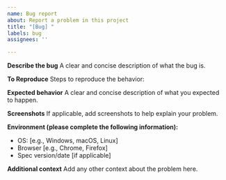 ```yaml
---
name: Bug report
about: Report a problem in this project
title: "[Bug] "
labels: bug
assignees: ''

---
```


**Describe the bug**
A clear and concise description of what the bug is.

**To Reproduce**
Steps to reproduce the behavior:

**Expected behavior**
A clear and concise description of what you expected to happen.

**Screenshots**
If applicable, add screenshots to help explain your problem.

**Environment (please complete the following information):**
- OS: [e.g., Windows, macOS, Linux]
- Browser [e.g., Chrome, Firefox]
- Spec version/date [if applicable]

**Additional context**
Add any other context about the problem here.
